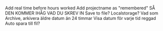 Add real time before hours worked
Add projectname as "remembered" SÅ DEN KOMMER IHÅG VAD DU SKREV IN
Save to file? Localstorage? Vad som
Archive, arkivera äldre datum än 24 timmar 
Visa datum för varje tid reggad 
Auto spara till fil?
